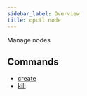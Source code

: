 ```yaml
---
sidebar_label: Overview
title: opctl node
---
```

Manage nodes

## Commands

- [create](create.md)
- [kill](kill.md)